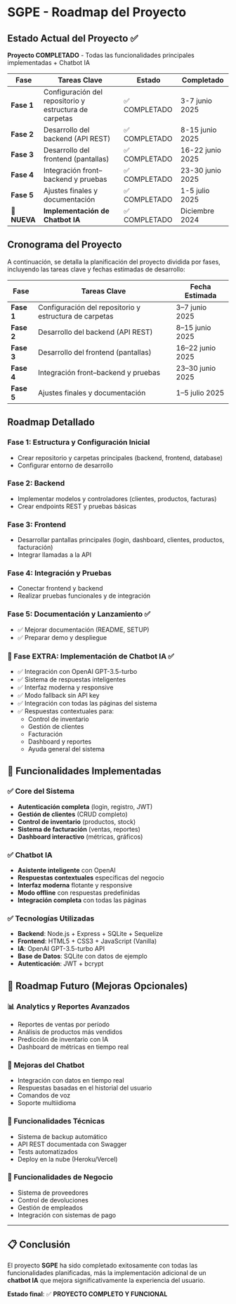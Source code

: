 # SGPE - Roadmap del Proyecto

##  Estado Actual del Proyecto ✅

**Proyecto COMPLETADO** - Todas las funcionalidades principales implementadas + Chatbot IA

| **Fase**   |     **Tareas Clave**                        |  **Estado**     | **Completado** |
|------------|---------------------------------------------|-----------------|----------------|
| **Fase 1** | Configuración del repositorio y estructura de carpetas | ✅ COMPLETADO | 3-7 junio 2025   |
| **Fase 2** | Desarrollo del backend (API REST)            | ✅ COMPLETADO | 8-15 junio 2025  |
| **Fase 3** | Desarrollo del frontend (pantallas)          | ✅ COMPLETADO | 16-22 junio 2025  |
| **Fase 4** | Integración front–backend y pruebas          | ✅ COMPLETADO | 23-30 junio 2025  |
| **Fase 5** | Ajustes finales y documentación              | ✅ COMPLETADO | 1-5 julio 2025   |
| **🤖 NUEVA** | **Implementación de Chatbot IA**          | ✅ COMPLETADO | Diciembre 2024 |

##  Cronograma del Proyecto

A continuación, se detalla la planificación del proyecto dividida por fases, incluyendo las tareas clave y fechas estimadas de desarrollo:

| **Fase**   |     **Tareas Clave**                        |  **Fecha Estimada**     |
|------------|---------------------------------------------|----------------------------|
| **Fase 1** | Configuración del repositorio y estructura de carpetas | 3–7 junio 2025             |
| **Fase 2** | Desarrollo del backend (API REST)            | 8–15 junio 2025            |
| **Fase 3** | Desarrollo del frontend (pantallas)          | 16–22 junio 2025           |
| **Fase 4** | Integración front–backend y pruebas          | 23–30 junio 2025           |
| **Fase 5** | Ajustes finales y documentación              | 1–5 julio 2025             |

## Roadmap Detallado

### Fase 1: Estructura y Configuración Inicial
- Crear repositorio y carpetas principales (backend, frontend, database)
- Configurar entorno de desarrollo

### Fase 2: Backend
- Implementar modelos y controladores (clientes, productos, facturas)
- Crear endpoints REST y pruebas básicas

### Fase 3: Frontend
- Desarrollar pantallas principales (login, dashboard, clientes, productos, facturación)
- Integrar llamadas a la API

### Fase 4: Integración y Pruebas
- Conectar frontend y backend
- Realizar pruebas funcionales y de integración

### Fase 5: Documentación y Lanzamiento ✅
- ✅ Mejorar documentación (README, SETUP)
- ✅ Preparar demo y despliegue

### 🤖 Fase EXTRA: Implementación de Chatbot IA ✅
- ✅ Integración con OpenAI GPT-3.5-turbo
- ✅ Sistema de respuestas inteligentes
- ✅ Interfaz moderna y responsive
- ✅ Modo fallback sin API key
- ✅ Integración con todas las páginas del sistema
- ✅ Respuestas contextuales para:
  - Control de inventario
  - Gestión de clientes
  - Facturación
  - Dashboard y reportes
  - Ayuda general del sistema

## 🚀 Funcionalidades Implementadas

### ✅ Core del Sistema
- **Autenticación completa** (login, registro, JWT)
- **Gestión de clientes** (CRUD completo)
- **Control de inventario** (productos, stock)
- **Sistema de facturación** (ventas, reportes)
- **Dashboard interactivo** (métricas, gráficos)

### ✅ Chatbot IA
- **Asistente inteligente** con OpenAI
- **Respuestas contextuales** específicas del negocio
- **Interfaz moderna** flotante y responsive
- **Modo offline** con respuestas predefinidas
- **Integración completa** con todas las páginas

### ✅ Tecnologías Utilizadas
- **Backend**: Node.js + Express + SQLite + Sequelize
- **Frontend**: HTML5 + CSS3 + JavaScript (Vanilla)
- **IA**: OpenAI GPT-3.5-turbo API
- **Base de Datos**: SQLite con datos de ejemplo
- **Autenticación**: JWT + bcrypt

## 🔮 Roadmap Futuro (Mejoras Opcionales)

### 📊 Analytics y Reportes Avanzados
- Reportes de ventas por período
- Análisis de productos más vendidos
- Predicción de inventario con IA
- Dashboard de métricas en tiempo real

### 🤖 Mejoras del Chatbot
- Integración con datos en tiempo real
- Respuestas basadas en el historial del usuario
- Comandos de voz
- Soporte multiidioma

### 🔧 Funcionalidades Técnicas
- Sistema de backup automático
- API REST documentada con Swagger
- Tests automatizados
- Deploy en la nube (Heroku/Vercel)

### 💼 Funcionalidades de Negocio
- Sistema de proveedores
- Control de devoluciones
- Gestión de empleados
- Integración con sistemas de pago

---

## 📋 Conclusión

El proyecto **SGPE** ha sido completado exitosamente con todas las funcionalidades planificadas, más la implementación adicional de un **chatbot IA** que mejora significativamente la experiencia del usuario.

**Estado final**: ✅ **PROYECTO COMPLETO Y FUNCIONAL**
